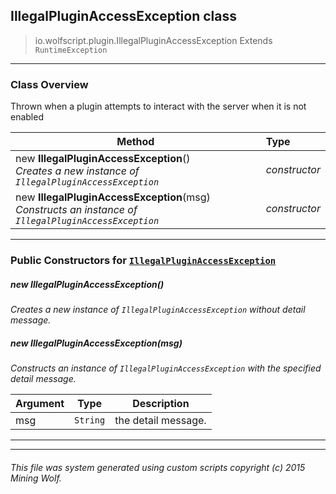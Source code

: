 ## IllegalPluginAccessException __class__

>io.wolfscript.plugin.IllegalPluginAccessException
>Extends `RuntimeException`

---

### Class Overview

Thrown when a plugin attempts to interact with the server when it is not enabled

Method | Type   
--- | :--- 
new __IllegalPluginAccessException__() <br> _Creates a new instance of <code>IllegalPluginAccessException</code>_ | _constructor_
new __IllegalPluginAccessException__(msg) <br> _Constructs an instance of <code>IllegalPluginAccessException</code>_ | _constructor_



---

### Public Constructors for [`IllegalPluginAccessException`](IllegalPluginAccessException.md)

##### <a id='illegalpluginaccessexception'></a>new __IllegalPluginAccessException__() 

_Creates a new instance of <code>IllegalPluginAccessException</code> without detail message._


##### <a id='illegalpluginaccessexception'></a>new __IllegalPluginAccessException__(msg) 

_Constructs an instance of <code>IllegalPluginAccessException</code> with the specified detail message._

Argument | Type | Description  
--- | --- | --- 
msg | `String` | the detail message.

---
---


###### This file was system generated using custom scripts copyright (c) 2015 Mining Wolf.
	


